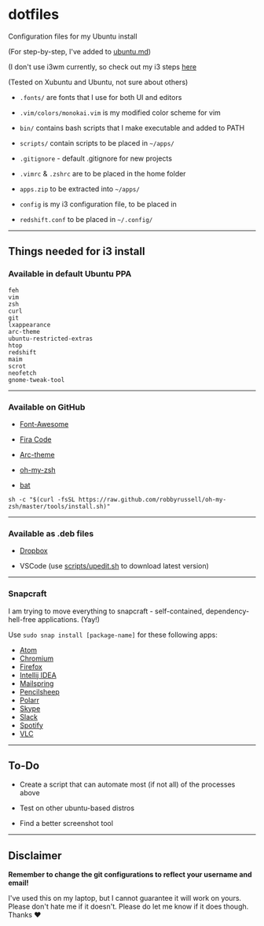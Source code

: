 # dotfiles

Configuration files for my Ubuntu install

(For step-by-step, I've added to [ubuntu.md](./ubuntu.md))

(I don't use i3wm currently, so check out my i3 steps [here](./i3wm.md)

(Tested on Xubuntu and Ubuntu, not sure about others)

- `.fonts/` are fonts that I use for both UI and editors

- `.vim/colors/monokai.vim` is my modified color scheme for vim

- `bin/` contains bash scripts that I make executable and added to PATH

- `scripts/` contain scripts to be placed in `~/apps/`

- `.gitignore` - default .gitignore for new projects

- `.vimrc` & `.zshrc` are to be placed in the home folder

- `apps.zip` to be extracted into `~/apps/`

- `config` is my i3 configuration file, to be placed in

- `redshift.conf` to be placed in `~/.config/`

---

## Things needed for i3 install

### Available in default Ubuntu PPA

```text
feh
vim
zsh
curl
git
lxappearance
arc-theme
ubuntu-restricted-extras
htop
redshift
maim
scrot
neofetch
gnome-tweak-tool
```

---

### Available on GitHub

- [Font-Awesome](https://github.com/FortAwesome/Font-Awesome/releases)

- [Fira Code](https://github.com/tonsky/FiraCode)

- [Arc-theme](https://github.com/horst3180/Arc-theme)

- [oh-my-zsh](https://github.com/robbyrussell/oh-my-zsh)

- [bat](https://github.com/sharkdp/bat)

`sh -c "$(curl -fsSL https://raw.github.com/robbyrussell/oh-my-zsh/master/tools/install.sh)"`

---

### Available as .deb files

- [Dropbox](https://www.dropbox.com/install-linux)

- VSCode (use [scripts/upedit.sh](./scripts/upedit.sh) to download latest version)

---

### Snapcraft

I am trying to move everything to snapcraft - self-contained, dependency-hell-free applications. (Yay!)

Use `sudo snap install [package-name]` for these following apps:

- [Atom](https://snapcraft.io/atom)
- [Chromium](https://snapcraft.io/chromium)
- [Firefox](https://snapcraft.io/firefox)
- [Intellij IDEA](https://snapcraft.io/intellij-idea-ultimate)
- [Mailspring](https://snapcraft.io/mailspring)
- [Pencilsheep](https://snapcraft.io/pencilsheep)
- [Polarr](https://snapcraft.io/polarr)
- [Skype](https://snapcraft.io/skype)
- [Slack](https://snapcraft.io/slack)
- [Spotify](https://snapcraft.io/spotify)
- [VLC](https://snapcraft.io/vlc)

---

## To-Do

- Create a script that can automate most (if not all) of the processes above

- Test on other ubuntu-based distros

- Find a better screenshot tool

---

## Disclaimer

**Remember to change the git configurations to reflect your username and email!**

I've used this on my laptop, but I cannot guarantee it will work on yours. Please don't hate me if it doesn't. Please do let me know if it does though. Thanks ♥
